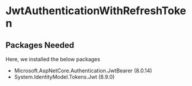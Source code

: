 # JwtAuthenticationWithRefreshToken

## Packages Needed
Here, we installed the below packages
- Microsoft.AspNetCore.Authentication.JwtBearer (8.0.14)
- System.IdentityModel.Tokens.Jwt (8.9.0)
